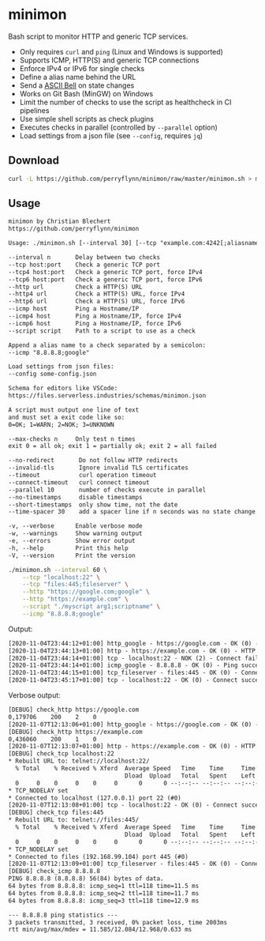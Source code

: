 # minimon

Bash script to monitor HTTP and generic TCP services.

- Only requires `curl` and `ping` (Linux and Windows is supported)
- Supports ICMP, HTTP(S) and generic TCP connections
- Enforce IPv4 or IPv6 for single checks
- Define a alias name behind the URL
- Send a [ASCII Bell](https://en.wikipedia.org/wiki/Bell_character) on state changes
- Works on Git Bash (MinGW) on Windows
- Limit the number of checks to use the script as healthcheck in CI pipelines
- Use simple shell scripts as check plugins
- Executes checks in parallel (controlled by `--parallel` option)
- Load settings from a json file (see `--config`, requires `jq`)

## Download

```sh
curl -L https://github.com/perryflynn/minimon/raw/master/minimon.sh > minimon.sh && chmod a+x minimon.sh
```

## Usage

```txt
minimon by Christian Blechert
https://github.com/perryflynn/minimon

Usage: ./minimon.sh [--interval 30] [--tcp "example.com:4242[;aliasname]"]

--interval n       Delay between two checks
--tcp host:port    Check a generic TCP port
--tcp4 host:port   Check a generic TCP port, force IPv4
--tcp6 host:port   Check a generic TCP port, force IPv6
--http url         Check a HTTP(S) URL
--http4 url        Check a HTTP(S) URL, force IPv4
--http6 url        Check a HTTP(S) URL, force IPv6
--icmp host        Ping a Hostname/IP
--icmp4 host       Ping a Hostname/IP, force IPv4
--icmp6 host       Ping a Hostname/IP, force IPv6
--script script    Path to a script to use as a check

Append a alias name to a check separated by a semicolon:
--icmp "8.8.8.8;google"

Load settings from json files:
--config some-config.json

Schema for editors like VSCode:
https://files.serverless.industries/schemas/minimon.json

A script must output one line of text
and must set a exit code like so:
0=OK; 1=WARN; 2=NOK; 3=UNKNOWN

--max-checks n     Only test n times
exit 0 = all ok; exit 1 = partially ok; exit 2 = all failed

--no-redirect       Do not follow HTTP redirects
--invalid-tls       Ignore invalid TLS certificates
--timeout           curl operation timeout
--connect-timeout   curl connect timeout
--parallel 10       number of checks execute in parallel
--no-timestamps     disable timestamps
--short-timestamps  only show time, not the date
--time-spacer 30    add a spacer line if n seconds was no state change

-v, --verbose      Enable verbose mode
-w, --warnings     Show warning output
-e, --errors       Show error output
-h, --help         Print this help
-V, --version      Print the version
```

```sh
./minimon.sh --interval 60 \
    --tcp "localhost:22" \
    --tcp "files:445;fileserver" \
    --http "https://google.com;google" \
    --http "https://example.com" \
    --script "./myscript arg1;scriptname" \
    --icmp "8.8.8.8;google"
```

Output:

```txt
[2020-11-04T23:44:12+01:00] http_google - https://google.com - OK (0) - HTTP 200
[2020-11-04T23:44:13+01:00] http - https://example.com - OK (0) - HTTP 200
[2020-11-04T23:44:14+01:00] tcp - localhost:22 - NOK (2) - Connect failed
[2020-11-04T23:44:14+01:00] icmp_google - 8.8.8.8 - OK (0) - Ping succeeded (0% loss)
[2020-11-04T23:44:15+01:00] tcp_fileserver - files:445 - OK (0) - Connect successful
[2020-11-04T23:45:17+01:00] tcp - localhost:22 - OK (0) - Connect successful - changed after 63s
```

Verbose output:

```txt
[DEBUG] check_http https://google.com
0,179706    200    2    0
[2020-11-07T12:13:06+01:00] http_google - https://google.com - OK (0) - HTTP 200
[DEBUG] check_http https://example.com
0,436060    200    1    0
[2020-11-07T12:13:07+01:00] http - https://example.com - OK (0) - HTTP 200
[DEBUG] check_tcp localhost:22
* Rebuilt URL to: telnet://localhost:22/
  % Total    % Received % Xferd  Average Speed   Time    Time     Time  Current
                                 Dload  Upload   Total   Spent    Left  Speed
  0     0    0     0    0     0      0      0 --:--:-- --:--:-- --:--:--     0*   Trying 127.0.0.1...
* TCP_NODELAY set
* Connected to localhost (127.0.0.1) port 22 (#0)
[2020-11-07T12:13:08+01:00] tcp - localhost:22 - OK (0) - Connect successful
[DEBUG] check_tcp files:445
* Rebuilt URL to: telnet://files:445/
  % Total    % Received % Xferd  Average Speed   Time    Time     Time  Current
                                 Dload  Upload   Total   Spent    Left  Speed
  0     0    0     0    0     0      0      0 --:--:-- --:--:-- --:--:--     0*   Trying 192.168.99.104...
* TCP_NODELAY set
* Connected to files (192.168.99.104) port 445 (#0)
[2020-11-07T12:13:09+01:00] tcp_fileserver - files:445 - OK (0) - Connect successful
[DEBUG] check_icmp 8.8.8.8
PING 8.8.8.8 (8.8.8.8) 56(84) bytes of data.
64 bytes from 8.8.8.8: icmp_seq=1 ttl=118 time=11.5 ms
64 bytes from 8.8.8.8: icmp_seq=2 ttl=118 time=11.7 ms
64 bytes from 8.8.8.8: icmp_seq=3 ttl=118 time=12.9 ms

--- 8.8.8.8 ping statistics ---
3 packets transmitted, 3 received, 0% packet loss, time 2003ms
rtt min/avg/max/mdev = 11.585/12.084/12.968/0.633 ms
```
